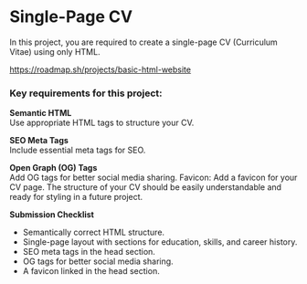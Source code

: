 # Single-Page CV

In this project, you are required to create a single-page CV (Curriculum Vitae) using only HTML. 

https://roadmap.sh/projects/basic-html-website

### Key requirements for this project:
**Semantic HTML**  
Use appropriate HTML tags to structure your CV.

**SEO Meta Tags**  
Include essential meta tags for SEO.

**Open Graph (OG) Tags**  
Add OG tags for better social media sharing.
Favicon: Add a favicon for your CV page.
The structure of your CV should be easily understandable and ready for styling in a future project.


**Submission Checklist**  
- Semantically correct HTML structure.  
- Single-page layout with sections for education, skills, and career history.  
- SEO meta tags in the head section.  
- OG tags for better social media sharing.  
- A favicon linked in the head section.


